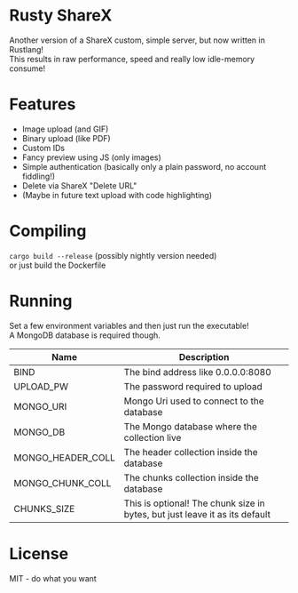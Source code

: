 # Rusty ShareX

Another version of a ShareX custom, simple server, but now written in Rustlang!\
This results in raw performance, speed and really low idle-memory consume!

# Features

- Image upload (and GIF)
- Binary upload (like PDF)
- Custom IDs
- Fancy preview using JS (only images)
- Simple authentication (basically only a plain password, no account fiddling!)
- Delete via ShareX "Delete URL"
- (Maybe in future text upload with code highlighting)

# Compiling

`cargo build --release` (possibly nightly version needed)\
or just build the Dockerfile

# Running

Set a few environment variables and then just run the executable!\
A MongoDB database is required though.

| Name              | Description                                                                 |
|-------------------|-----------------------------------------------------------------------------|
| BIND              | The bind address like 0.0.0.0:8080                                          |
| UPLOAD_PW         | The password required to upload                                             |
| MONGO_URI         | Mongo Uri used to connect to the database                                   |
| MONGO_DB          | The Mongo database where the collection live                                |
| MONGO_HEADER_COLL | The header collection inside the database                                   |
| MONGO_CHUNK_COLL  | The chunks collection inside the database                                   |
| CHUNKS_SIZE       | This is optional! The chunk size in bytes, but just leave it as its default |

# License

MIT - do what you want